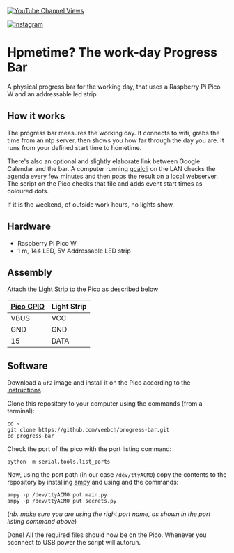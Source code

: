 [![YouTube Channel Views](https://img.shields.io/youtube/channel/views/UCz5BOU9J9pB_O0B8-rDjCWQ?label=YouTube&style=social)](https://www.youtube.com/channel/UCz5BOU9J9pB_O0B8-rDjCWQ)

[![Instagram](https://img.shields.io/badge/Instagram-E4405F?style=for-the-badge&logo=instagram&logoColor=white)](https://www.instagram.com/v_e_e_b/)


# Hpmetime? The work-day Progress Bar

A physical progress bar for the working day, that uses a Raspberry Pi Pico W and an addressable led strip.

## How it works

The progress bar measures the working day. It connects to wifi, grabs the time from an ntp server, then shows you how far through the day you are. It runs from your defined start time to hometime. 

There's also an optional and slightly elaborate link between Google Calendar and the bar. A computer running [gcalcli](https://github.com/insanum/gcalcli) on the LAN checks the agenda every few minutes and then pops the result on a local webserver. The script on the Pico checks that file and adds event start times as coloured dots.


If it is the weekend, of outside work hours, no lights show.

## Hardware

- Raspberry Pi Pico W
- 1 m, 144 LED, 5V Addressable LED strip

## Assembly

Attach the Light Strip to the Pico as described below

| [Pico GPIO](https://www.elektronik-kompendium.de/sites/raspberry-pi/bilder/raspberry-pi-pico-gpio.png) | Light Strip|
|-----------|------|
|   VBUS     | VCC  |
|   GND      | GND  |
|   15      | DATA  |

## Software

Download a `uf2` image and install it on the Pico according to the [instructions](https://www.raspberrypi.com/documentation/microcontrollers/micropython.html#drag-and-drop-micropython).

Clone this repository to your computer using the commands (from a terminal):

```
cd ~
git clone https://github.com/veebch/progress-bar.git
cd progress-bar
```

Check the port of the pico with the port listing command:
```
python -m serial.tools.list_ports
```
Now, using the port path (in our case `/dev/ttyACM0`) copy the contents to the repository by installing [ampy](https://pypi.org/project/adafruit-ampy/) and using  and the commands:

```
ampy -p /dev/ttyACM0 put main.py
ampy -p /dev/ttyACM0 put secrets.py
```
(*nb. make sure you are using the right port name, as shown in the port listing command above*)

Done! All the required files should now be on the Pico. Whenever you sconnect to USB power the script will autorun.
